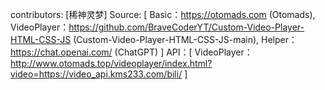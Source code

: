 contributors: [稀神灵梦]
Source: [
Basic：https://otomads.com (Otomads),
VideoPlayer：https://github.com/BraveCoderYT/Custom-Video-Player-HTML-CSS-JS (Custom-Video-Player-HTML-CSS-JS-main),
Helper：https://chat.openai.com/ (ChatGPT)
]
API：[
VideoPlayer：http://www.otomads.top/videoplayer/index.html?video=https://video_api.kms233.com/bili/
]
